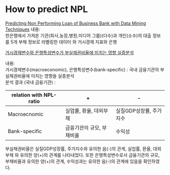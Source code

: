 # How to predict NPL

[Predicting Non Performing Loan of Business Bank with Data
Mining Techniques](http://article.nadiapub.com/IJDTA/vol9_no12/3.pdf)
내용:  
한은행에서 가져온 기관(회사,농장,병원,미디어 그룹)(다수)과 개인(소수)의 대출 정보를 5개 부채 정보로 라벨링한 데이터 와
거시경제 지표와 은행 

[거시경제변수와 은행특성변수가
부실채권비율에 미치는 영향 실증분석](http://www.kcgf.co.kr/jsp/common/htmldownload.jsp?fName=201606-2.pdf&fBid=cgm/2016)

내용:  
거시경제변수(macroeconomic), 은행특성변수(bank-specific) : 국내 금융기관의 부실채권비율에 미치는 영향을 실증분석  
분석 결과 (국내 금융기관) :

|   relation with NPL-ratio  | +                         | -                       |
|---------------|---------------------------|-------------------------|
| Macroecnomic  | 실업률, 환율, 대외부채    | 실질GDP성장률, 주가지수 |
| Bank-specific | 금융기관의 규모, 부채비율 | 수익성                  |

부실채권비율은 실질GDP성장률, 주가지수와 유의한 음(-)의 관계, 실업률, 환율, 대외부채
와 유의한 양(+)의 관계를 나타내었다. 또한 은행특성변수로서 금융기관의 규모, 부채비율과
유의한 양(+)의 관계, 수익성과는 유의한 음(-)의 관계에 있음을 확인하였다.